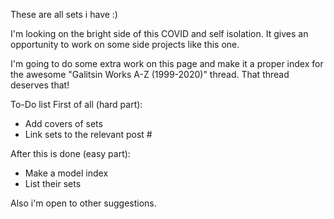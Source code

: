 These are all sets i have :)

I'm looking on the bright side of this COVID and self isolation. It gives an opportunity to work on some side projects like this one.

I'm going to do some extra work on this page and make it a proper index for the awesome "Galitsin Works A-Z (1999-2020)" thread. That thread deserves that!

To-Do list
First of all (hard part):
- Add covers of sets
- Link sets to the relevant post #

After this is done (easy part):
- Make a model index
- List their sets

Also i'm open to other suggestions. 
